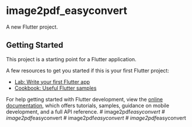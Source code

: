 # image2pdf_easyconvert

A new Flutter project.

## Getting Started

This project is a starting point for a Flutter application.

A few resources to get you started if this is your first Flutter project:

- [Lab: Write your first Flutter app](https://docs.flutter.dev/get-started/codelab)
- [Cookbook: Useful Flutter samples](https://docs.flutter.dev/cookbook)

For help getting started with Flutter development, view the
[online documentation](https://docs.flutter.dev/), which offers tutorials,
samples, guidance on mobile development, and a full API reference.
#   i m a g e 2 p d f _ e a s y c o n v e r t 
 
 #   i m a g e 2 p d f _ e a s y c o n v e r t 
 
 #   i m a g e 2 p d f _ e a s y c o n v e r t 
 
 #   i m a g e 2 p d f _ e a s y c o n v e r t 
 
 
<!-- test3 delete later -->